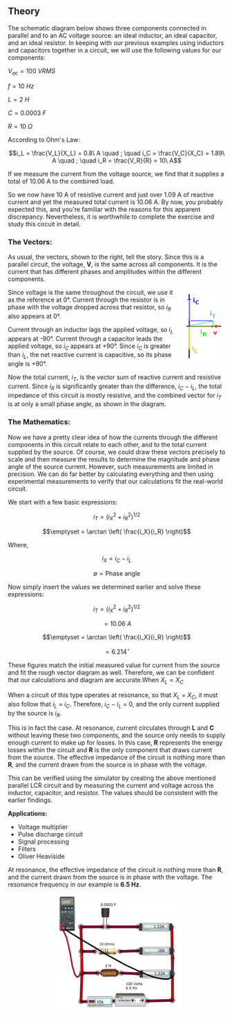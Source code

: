 ## Theory 

<p>The schematic diagram below shows three components connected in parallel and to an AC voltage source: an ideal inductor, an ideal capacitor, and an ideal resistor. In keeping with our previous examples using inductors and capacitors together in a circuit, we will use the following values for our components:</p>

$V_{ac} = 100\ VRMS$

$f = 10\ Hz$

$L = 2\ H$

$C = 0.0003\ F$

$R = 10\ \Omega$


 According to Ohm's Law:    


 $$i_L = \frac{V_L}{X_L} = 0.8\ A \quad ; \quad i_C = \frac{V_C}{X_C} = 1.89\ A \quad ; \quad i_R = \frac{V_R}{R} = 10\ A$$


If we measure the current from the voltage source, we find that it supplies a total of 10.06 A to the combined load.

So we now have 10 A of resistive current and just over 1.09 A of reactive current and yet the measured total current is 10.06 A. By now, you probably expected this, and you're familiar with the reasons for this apparent discrepancy. Nevertheless, it is worthwhile to complete the exercise and study this circuit in detail.

### The Vectors:

<p>As usual, the vectors, shown to the right, tell the story. Since this is a parallel circuit, the voltage, <strong>V</strong>, is the same across all components. It is the current that has different phases and amplitudes within the different components.</p>


<div style="float: right; margin-left: 20px;"> <img src="./images/figure1.gif" alt="Figure 1" style="max-width: 300px; height: auto;"> <p style="text-align: center; font-size: smaller; font-style: italic;"></p> </div>


<p>Since voltage is the same throughout the circuit, we use it as the reference at 0°. Current through the resistor is in phase with the voltage dropped across that resistor, so <em>i<sub>R</sub></em> also appears at 0°.</p>

<p>Current through an inductor lags the applied voltage, so <em>i<sub>L</sub></em> appears at -90°. Current through a capacitor leads the applied voltage, so <em>i<sub>C</sub></em> appears at +90°. Since <em>i<sub>C</sub></em> is greater than <em>i<sub>L</sub></em>, the net reactive current is capacitive, so its phase angle is +90°.</p>

<p>Now the total current, <em>i<sub>T</sub></em>, is the vector sum of reactive current and resistive current. Since <em>i<sub>R</sub></em> is significantly greater than the difference, <em>i<sub>C</sub></em> − <em>i<sub>L</sub></em>, the total impedance of this circuit is mostly resistive, and the combined vector for <em>i<sub>T</sub></em> is at only a small phase angle, as shown in the diagram.</p>

### The Mathematics:

<p>Now we have a pretty clear idea of how the currents through the different components in this circuit relate to each other, and to the total current supplied by the source. Of course, we could draw these vectors precisely to scale and then measure the results to determine the magnitude and phase angle of the source current. However, such measurements are limited in precision. We can do far better by calculating everything and then using experimental measurements to verify that our calculations fit the real-world circuit.</p>

<p>We start with a few basic expressions:</p>

$$i_T = \left( i_X^2 + i_R^2 \right)^{1/2}$$

$$\emptyset = \arctan \left( \frac{i_X}{i_R} \right)$$

Where,

$$i_X = i_C - i_L$$

$$\emptyset = \text{Phase angle}$$

Now simply insert the values we determined earlier and solve these expressions:

$$i_T = \left( i_X^2 + i_R^2 \right)^{1/2}$$

$$= 10.06\ A$$

$$\emptyset = \arctan \left( \frac{i_X}{i_R} \right)$$

$$= 6.214^\circ$$

These figures match the initial measured value for current from the source and fit the rough vector diagram as well. Therefore, we can be confident that our calculations and diagram are accurate.When $X_L=X_C$


<p>When a circuit of this type operates at resonance, so that <em>X<sub>L</sub></em> = <em>X<sub>C</sub></em>, it must also follow that <em>i<sub>L</sub></em> = <em>i<sub>C</sub></em>. Therefore, <em>i<sub>C</sub></em> − <em>i<sub>L</sub></em> = 0, and the only current supplied by the source is <em>i<sub>R</sub></em>.</p>


<p>This is in fact the case. At resonance, current circulates through <strong>L</strong> and <strong>C</strong> without leaving these two components, and the source only needs to supply enough current to make up for losses. In this case, <strong>R</strong> represents the energy losses within the circuit and <strong>R</strong> is the only component that draws current from the source. The effective impedance of the circuit is nothing more than <strong>R</strong>, and the current drawn from the source is in phase with the voltage.</p>

<p>This can be verified using the simulator by creating the above mentioned parallel LCR circuit and by measuring the current and voltage across the inductor, capacitor, and resistor. The values should be consistent with the earlier findings.</p>

<p><strong>Applications:</strong></p>
<ul>
  <li>Voltage multiplier</li>
  <li>Pulse discharge circuit</li>
  <li>Signal processing</li>
  <li>Filters</li>
  <li>Oliver Heaviside</li>
</ul>

<p>At resonance, the effective impedance of the circuit is nothing more than <strong>R</strong>, and the current drawn from the source is in phase with the voltage. The resonance frequency in our example is <strong>6.5 Hz</strong>.</p>


<div style="display: block; margin-left: auto; margin-right: auto; text-align: center; width: fit-content;"><img src="./images/figure2.jpg" alt="Figure 2" style="max-width: 600px; height: auto;"><p style="text-align: center; font-size: smaller; font-style: italic;"></p></div>








